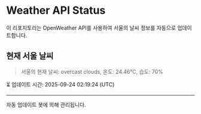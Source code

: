 
# Weather API Status

이 리포지토리는 OpenWeather API를 사용하여 서울의 날씨 정보를 자동으로 업데이트합니다.

## 현재 서울 날씨
> 서울의 현재 날씨: overcast clouds, 온도: 24.46°C, 습도: 70%

⏳ 업데이트 시간: 2025-09-24 02:19:24 (UTC)

---
자동 업데이트 봇에 의해 관리됩니다.
